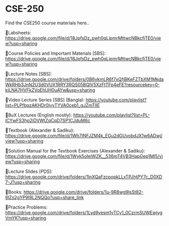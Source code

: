 # CSE-250
Find the CSE250 course materials here.. 

🔸Labsheets:
[https://drive.google.com/file/d/18JpfsDz_pwh0qLjpmrMttwcNBkcfjTE0/view?usp=sharing
](https://drive.google.com/drive/folders/1vS5r47VJLmh8RJNey37f2RXB6fUrHkm9?fbclid=IwAR2_gAY8rjkKvzHvGVyMto08vTflgbd7W3DUGtr3kB0ijhY9qSQYYoQM7I4)

🔸Course Policies and Important Materials [SBS]:
https://drive.google.com/file/d/18JpfsDz_pwh0qLjpmrMttwcNBkcfjTE0/view?usp=sharing

🔸Lecture Notes [SBS]:
https://drive.google.com/drive/folders/0B6vkmLR6f7xQfjBKeFZTbXM1MkdaWkRHb3JnN2U3d0VUX1RRY3RQS05BQlV5XzFtTFp4eFE?resourcekey=0-kiLNA7HVFkZVoEhUH0uAYw&usp=sharing

🔸Video Lecture Series [SBS] (Bangla):
https://youtube.com/playlist?list=PLPfbpzAKHDr0jvyTYVA0ceb1_gJZmTIlE

🔸BuX Lectures (English mostly):
https://youtube.com/playlist?list=PL-lCYwFS3hp2iDVWtZqCqD7SP1CJduM6c

🔸Textbook {Alexander & Sadiku}:
https://drive.google.com/file/d/1Wh7INFJZM4k_EGu2dGUvobdJX1w6ADwj/view?usp=sharing

🔸Solution Manual for the Textbook Exercises {Alexander & Sadiku}:
https://drive.google.com/file/d/1Wyk5oIelWZK__536mT4VB3HapGep1Ml5/view?usp=sharing

🔸Lecture Slides [PDS]:
https://drive.google.com/drive/folders/1InXQaFzcpopkLLxTPJhtPY7c_D0XD7-J?usp=sharing

🔸Books:
https://drive.google.com/drive/folders/1u-9R8wg9lsSt82-6lZs2gYP9I9L2NQQo?usp=share_link

🔸Practice Problems:
https://drive.google.com/drive/folders/1Lyd9vesm1yTCy1_0CzrmSUWEwjygVmYK?usp=sharing
